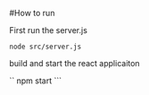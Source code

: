 #How to run

First run the server.js 

```
node src/server.js
```

build and start the react applicaiton 

`` npm start ```

